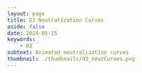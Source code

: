 ```yaml
---
layout: page
title: D3 Neutralization Curves
aside: false
date: 2024-05-15
keywords:
    - D3
subtext: Animated neutralization curves
thumbnail: ./thumbnails/d3_neutCurves.png
---
```


<script setup>
import neutCurve from "/components/graphs/neutCurve.vue";
</script>


<FigureTitle title="Neutralization Curves in D3"/>
<D3PlotContainer>
    <neutCurve/>
</D3PlotContainer>

